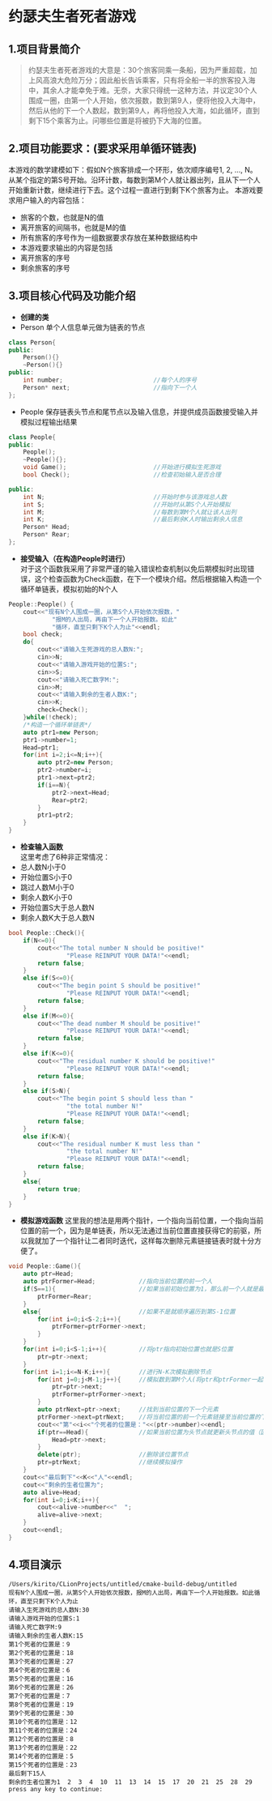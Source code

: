 # 约瑟夫生者死者游戏
1.项目背景简介
---
> 约瑟夫生者死者游戏的大意是：30个旅客同乘一条船，因为严重超载，加上风高浪大危险万分；因此船长告诉乘客，只有将全船一半的旅客投入海中，其余人才能幸免于难。无奈，大家只得统一这种方法，并议定30个人围成一圈，由第一个人开始，依次报数，数到第9人，便将他投入大海中，然后从他的下一个人数起，数到第9人，再将他投入大海，如此循环，直到剩下15个乘客为止。问哪些位置是将被扔下大海的位置。

2.项目功能要求：(要求采用单循环链表)
---
本游戏的数学建模如下：假如N个旅客排成一个环形，依次顺序编号1, 2, …, N。从某个指定的第S号开始。沿环计数，每数到第M个人就让器出列，且从下一个人开始重新计数，继续进行下去。这个过程一直进行到剩下K个旅客为止。
本游戏要求用户输入的内容包括：
- 旅客的个数，也就是N的值
- 离开旅客的间隔书，也就是M的值
- 所有旅客的序号作为一组数据要求存放在某种数据结构中
- 本游戏要求输出的内容是包括
- 离开旅客的序号
- 剩余旅客的序号

3.项目核心代码及功能介绍
---
- **创建的类**  
 - Person
 单个人信息单元做为链表的节点
 ```c++
 class Person{                           
 public:
     Person(){}
     ~Person(){}
 public:
     int number;                         //每个人的序号
     Person* next;                       //指向下一个人
 };
 ```
 - People
 保存链表头节点和尾节点以及输入信息，并提供成员函数接受输入并模拟过程输出结果
 ```c++
 class People{                           
 public:
     People();
     ~People(){};
     void Game();                        //开始进行模拟生死游戏
     bool Check();                       //检查初始输入是否合理
 
 public:
     int N;                              //开始时参与该游戏总人数
     int S;                              //开始时从第S个人开始模拟
     int M;                              //每数到第M个人就让该人出列
     int K;                              //最后剩余K人时输出剩余人信息
     Person* Head;                       
     Person* Rear;
 };
 ```
- **接受输入（在构造People时进行）**  
对于这个函数我采用了非常严谨的输入错误检查机制以免后期模拟时出现错误，这个检查函数为Check函数，在下一个模块介绍。然后根据输入构造一个循环单链表，模拟初始的N个人
```c++
People::People() {
    cout<<"现有N个人围成一圈，从第S个人开始依次报数，"
            "报M的人出局，再由下一个人开始报数。如此"
            "循环，直至只剩下K个人为止"<<endl;
    bool check;
    do{
        cout<<"请输入生死游戏的总人数N:";
        cin>>N;
        cout<<"请输入游戏开始的位置S:";
        cin>>S;
        cout<<"请输入死亡数字M:";
        cin>>M;
        cout<<"请输入剩余的生者人数K:";
        cin>>K;
        check=Check();
    }while(!check);
    /*构造一个循环单链表*/
    auto ptr1=new Person;
    ptr1->number=1;
    Head=ptr1;
    for(int i=2;i<=N;i++){
        auto ptr2=new Person;
        ptr2->number=i;
        ptr1->next=ptr2;
        if(i==N){
            ptr2->next=Head;
            Rear=ptr2;
        }
        ptr1=ptr2;
    }
}
```
- **检查输入函数**  
这里考虑了6种非正常情况：
 - 总人数N小于0
 - 开始位置S小于0
 - 跳过人数M小于0
 - 剩余人数K小于0
 - 开始位置S大于总人数N
 - 剩余人数K大于总人数N
```c++
bool People::Check(){
    if(N<=0){
        cout<<"The total number N should be positive!"
                "Please REINPUT YOUR DATA!"<<endl;
        return false;
    }
    else if(S<=0){
        cout<<"The begin point S should be positive!"
                "Please REINPUT YOUR DATA!"<<endl;
        return false;
    }
    else if(M<=0){
        cout<<"The dead number M should be positive!"
                "Please REINPUT YOUR DATA!"<<endl;
        return false;
    }
    else if(K<=0){
        cout<<"The residual number K should be positive!"
                "Please REINPUT YOUR DATA!"<<endl;
        return false;
    }
    else if(S>N){
        cout<<"The begin point S should less than "
                "the total number N!"
                "Please REINPUT YOUR DATA!"<<endl;
        return false;
    }
    else if(K>N){
        cout<<"The residual number K must less than "
                "the total number N!"
                "Please REINPUT YOUR DATA!"<<endl;
        return false;
    }
    else{
        return true;
    }
}
```
- **模拟游戏函数**
这里我的想法是用两个指针，一个指向当前位置，一个指向当前位置的前一个，因为是单链表，所以无法通过当前位置直接获得它的前驱，所以我就加了一个指针让二者同时迭代，这样每次删除元素链接链表时就十分方便了。
```c++
void People::Game(){
    auto ptr=Head;
    auto ptrFormer=Head;            //指向当前位置的前一个人
    if(S==1){                       //如果当前初始位置为1，那么前一个人就是最后一个
        ptrFormer=Rear;
    }
    else{                           //如果不是就顺序遍历到第S-1位置
        for(int i=0;i<S-2;i++){
            ptrFormer=ptrFormer->next;
        }
    }
    for(int i=0;i<S-1;i++){         //将ptr指向初始位置也就是S位置
        ptr=ptr->next;
    }
    for(int i=1;i<=N-K;i++){        //进行N-K次模拟删除节点
        for(int j=0;j<M-1;j++){     //模拟数到第M个人(将ptr和ptrFormer一起迭代)
            ptr=ptr->next;
            ptrFormer=ptrFormer->next;
        }
        auto ptrNext=ptr->next;     //找到当前位置的下一个元素
        ptrFormer->next=ptrNext;    //将当前位置的前一个元素链接至当前位置的下一个元素
        cout<<"第"<<i<<"个死者的位置是："<<(ptr->number)<<endl;
        if(ptr==Head){              //如果当前位置为头节点就更新头节点的值（因为最后输出时要用到head）
            Head=ptr->next;
        }
        delete(ptr);                //删除该位置节点
        ptr=ptrNext;                //继续模拟操作
    }
    cout<<"最后剩下"<<K<<"人"<<endl;
    cout<<"剩余的生者位置为";
    auto alive=Head;
    for(int i=0;i<K;i++){
        cout<<alive->number<<"  ";
        alive=alive->next;
    }
    cout<<endl;
}
```
4.项目演示
---
```
/Users/kirito/CLionProjects/untitled/cmake-build-debug/untitled
现有N个人围成一圈，从第S个人开始依次报数，报M的人出局，再由下一个人开始报数。如此循环，直至只剩下K个人为止
请输入生死游戏的总人数N:30
请输入游戏开始的位置S:1
请输入死亡数字M:9
请输入剩余的生者人数K:15
第1个死者的位置是：9
第2个死者的位置是：18
第3个死者的位置是：27
第4个死者的位置是：6
第5个死者的位置是：16
第6个死者的位置是：26
第7个死者的位置是：7
第8个死者的位置是：19
第9个死者的位置是：30
第10个死者的位置是：12
第11个死者的位置是：24
第12个死者的位置是：8
第13个死者的位置是：22
第14个死者的位置是：5
第15个死者的位置是：23
最后剩下15人
剩余的生者位置为1  2  3  4  10  11  13  14  15  17  20  21  25  28  29  
press any key to continue:

```

























